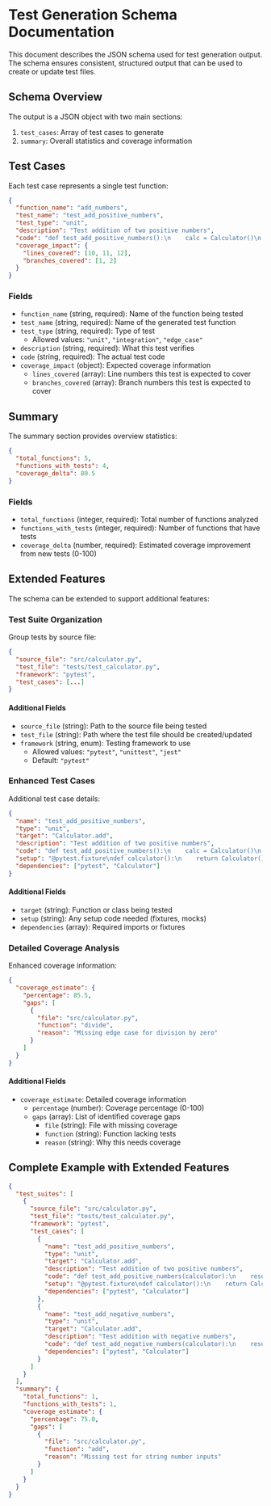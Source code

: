 # Test Generation Schema Documentation

This document describes the JSON schema used for test generation output. The schema ensures consistent, structured output that can be used to create or update test files.

## Schema Overview

The output is a JSON object with two main sections:

1. `test_cases`: Array of test cases to generate
2. `summary`: Overall statistics and coverage information

## Test Cases

Each test case represents a single test function:

```json
{
  "function_name": "add_numbers",
  "test_name": "test_add_positive_numbers",
  "test_type": "unit",
  "description": "Test addition of two positive numbers",
  "code": "def test_add_positive_numbers():\n    calc = Calculator()\n    result = calc.add(2, 3)\n    assert result == 5",
  "coverage_impact": {
    "lines_covered": [10, 11, 12],
    "branches_covered": [1, 2]
  }
}
```

### Fields

- `function_name` (string, required): Name of the function being tested
- `test_name` (string, required): Name of the generated test function
- `test_type` (string, required): Type of test
  - Allowed values: `"unit"`, `"integration"`, `"edge_case"`
- `description` (string, required): What this test verifies
- `code` (string, required): The actual test code
- `coverage_impact` (object): Expected coverage information
  - `lines_covered` (array): Line numbers this test is expected to cover
  - `branches_covered` (array): Branch numbers this test is expected to cover

## Summary

The summary section provides overview statistics:

```json
{
  "total_functions": 5,
  "functions_with_tests": 4,
  "coverage_delta": 80.5
}
```

### Fields

- `total_functions` (integer, required): Total number of functions analyzed
- `functions_with_tests` (integer, required): Number of functions that have tests
- `coverage_delta` (number, required): Estimated coverage improvement from new tests (0-100)

## Extended Features

The schema can be extended to support additional features:

### Test Suite Organization

Group tests by source file:

```json
{
  "source_file": "src/calculator.py",
  "test_file": "tests/test_calculator.py",
  "framework": "pytest",
  "test_cases": [...]
}
```

#### Additional Fields

- `source_file` (string): Path to the source file being tested
- `test_file` (string): Path where the test file should be created/updated
- `framework` (string, enum): Testing framework to use
  - Allowed values: `"pytest"`, `"unittest"`, `"jest"`
  - Default: `"pytest"`

### Enhanced Test Cases

Additional test case details:

```json
{
  "name": "test_add_positive_numbers",
  "type": "unit",
  "target": "Calculator.add",
  "description": "Test addition of two positive numbers",
  "code": "def test_add_positive_numbers():\n    calc = Calculator()\n    result = calc.add(2, 3)\n    assert result == 5",
  "setup": "@pytest.fixture\ndef calculator():\n    return Calculator()",
  "dependencies": ["pytest", "Calculator"]
}
```

#### Additional Fields

- `target` (string): Function or class being tested
- `setup` (string): Any setup code needed (fixtures, mocks)
- `dependencies` (array): Required imports or fixtures

### Detailed Coverage Analysis

Enhanced coverage information:

```json
{
  "coverage_estimate": {
    "percentage": 85.5,
    "gaps": [
      {
        "file": "src/calculator.py",
        "function": "divide",
        "reason": "Missing edge case for division by zero"
      }
    ]
  }
}
```

#### Additional Fields

- `coverage_estimate`: Detailed coverage information
  - `percentage` (number): Coverage percentage (0-100)
  - `gaps` (array): List of identified coverage gaps
    - `file` (string): File with missing coverage
    - `function` (string): Function lacking tests
    - `reason` (string): Why this needs coverage

## Complete Example with Extended Features

```json
{
  "test_suites": [
    {
      "source_file": "src/calculator.py",
      "test_file": "tests/test_calculator.py",
      "framework": "pytest",
      "test_cases": [
        {
          "name": "test_add_positive_numbers",
          "type": "unit",
          "target": "Calculator.add",
          "description": "Test addition of two positive numbers",
          "code": "def test_add_positive_numbers(calculator):\n    result = calculator.add(2, 3)\n    assert result == 5",
          "setup": "@pytest.fixture\ndef calculator():\n    return Calculator()",
          "dependencies": ["pytest", "Calculator"]
        },
        {
          "name": "test_add_negative_numbers",
          "type": "unit",
          "target": "Calculator.add",
          "description": "Test addition with negative numbers",
          "code": "def test_add_negative_numbers(calculator):\n    result = calculator.add(-2, -3)\n    assert result == -5",
          "dependencies": ["pytest", "Calculator"]
        }
      ]
    }
  ],
  "summary": {
    "total_functions": 1,
    "functions_with_tests": 1,
    "coverage_estimate": {
      "percentage": 75.0,
      "gaps": [
        {
          "file": "src/calculator.py",
          "function": "add",
          "reason": "Missing test for string number inputs"
        }
      ]
    }
  }
}
